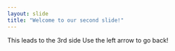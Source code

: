 ```yaml
---
layout: slide
title: "Welcome to our second slide!"
---
```

This leads to the 3rd side
Use the left arrow to go back!
